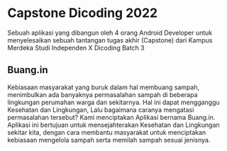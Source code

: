 
# Capstone Dicoding 2022
Sebuah aplikasi yang dibangun oleh 4 orang Android Developer untuk 
menyelesaikan sebuah tantangan tugas akhir (Capstone)
dari Kampus Merdeka Studi Independen X Dicoding Batch 3


## Buang.in

Kebiasaan masyarakat yang buruk dalam hal membuang sampah, menimbulkan ada
banyaknya permasalahan sampah di beberapa lingkungan perumahan warga dan sekitarnya.
Hal ini dapat mengganggu Kesehatan dan Lingkungan, Lalu bagaimana caranya mengatasi
permasalahan tersebut? Kami menciptakan Aplikasi bernama Buang.in. Aplikasi ini
bertujuan untuk mensejahterakan Kesehatan dan Lingkungan sekitar kita, dengan cara
membantu masyarakat untuk menciptakan kebiasaan mengelola sampah serta memilah
sampah sesuai jenisnya.

